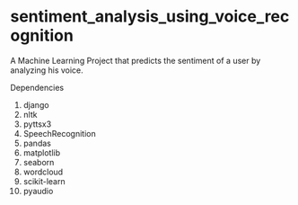 # sentiment_analysis_using_voice_recognition
A Machine Learning Project that predicts the sentiment of a user by analyzing his voice.

Dependencies
1. django
2. nltk
3. pyttsx3
4. SpeechRecognition
5. pandas
6. matplotlib
7. seaborn
8. wordcloud
9. scikit-learn
10. pyaudio